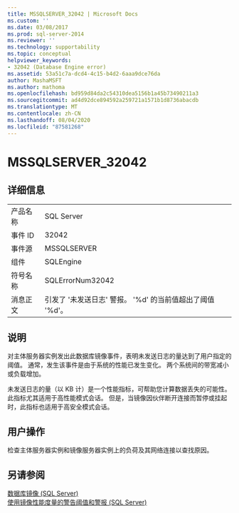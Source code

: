 ```yaml
---
title: MSSQLSERVER_32042 | Microsoft Docs
ms.custom: ''
ms.date: 03/08/2017
ms.prod: sql-server-2014
ms.reviewer: ''
ms.technology: supportability
ms.topic: conceptual
helpviewer_keywords:
- 32042 (Database Engine error)
ms.assetid: 53a51c7a-dcd4-4c15-b4d2-6aaa9dce76da
author: MashaMSFT
ms.author: mathoma
ms.openlocfilehash: bd959d84da2c54310dea5156b1a45b73490211a3
ms.sourcegitcommit: ad4d92dce894592a259721a1571b1d8736abacdb
ms.translationtype: MT
ms.contentlocale: zh-CN
ms.lasthandoff: 08/04/2020
ms.locfileid: "87581268"
---
```

# <a name="mssqlserver_32042"></a>MSSQLSERVER_32042
    
## <a name="details"></a>详细信息  
  
|||  
|-|-|  
|产品名称|SQL Server|  
|事件 ID|32042|  
|事件源|MSSQLSERVER|  
|组件|SQLEngine|  
|符号名称|SQLErrorNum32042|  
|消息正文|引发了 '未发送日志' 警报。 '%d' 的当前值超出了阈值 '%d'。|  
  
## <a name="explanation"></a>说明  
 对主体服务器实例发出此数据库镜像事件，表明未发送日志的量达到了用户指定的阈值。 通常，发生该事件是由于系统的性能已发生变化。 两个系统间的带宽减小或负载增加。  
  
 未发送日志的量（以 KB 计）是一个性能指标，可帮助您计算数据丢失的可能性。 此指标尤其适用于高性能模式会话。 但是，当镜像因伙伴断开连接而暂停或挂起时，此指标也适用于高安全模式会话。  
  
## <a name="user-action"></a>用户操作  
 检查主体服务器实例和镜像服务器实例上的负荷及其网络连接以查找原因。  
  
## <a name="see-also"></a>另请参阅  
 [数据库镜像 (SQL Server)](../../database-engine/database-mirroring/database-mirroring-sql-server.md)   
 [使用镜像性能度量的警告阈值和警报 (SQL Server)](../../database-engine/database-mirroring/use-warning-thresholds-and-alerts-on-mirroring-performance-metrics-sql-server.md)  
  
  
